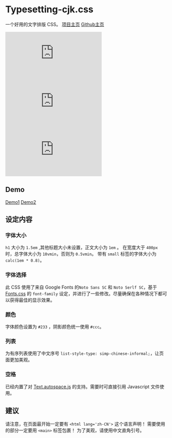 # Typesetting-cjk.css
一个好用的文字排版 CSS。
[项目主页](http://typesetting-cjk-css-git-main.baigei-gu.vercel.app/)
[Github主页](https://github.com/Baigei-Gu/Typesetting-cjk.css/)

![GitHub stars](https://img.shields.io/github/stars/Baigei-Gu/Typesetting-cjk.css?color=green&style=flat-square)![GitHub issues](https://img.shields.io/github/issues/Baigei-Gu/Typesetting-cjk.css?color=orange&style=flat-square)![license](https://img.shields.io/github/license/Baigei-Gu/Typesetting-cjk.css?color=blue&style=flat-square)
## Demo
[Demo1](https://typesetting-cjk-css.vercel.app/page/1.html) [Demo2](https://typesetting-cjk-css.vercel.app/page/2.html)

## 设定内容
### 字体大小
`h1` 大小为 `1.5em` ,其他标题大小未设置，正文大小为 `1em` 。
在宽度大于 `400px` 时，总字体大小为 `10vmin`，否则为 `0.5vmin`。
带有 `small` 标签的字体大小为 `calc(1em * 0.8)`。
### 字体选择
此 CSS 使用了来自 Google Fonts 的`Noto Sans SC` 和 `Noto Serlf SC`，基于[Fonts.css](https://zenozeng.github.io/fonts.css/) 的 `font-family` 设定，并进行了一些修改。尽量确保在各种情况下都可以获得最佳的显示效果。
### 颜色
字体颜色设置为 `#233` ，阴影颜色统一使用 `#ccc`。
### 列表
为有序列表使用了中文序号 `list-style-type: simp-chinese-informal;`，让页面更加美观。
### 空格
已经内置了对 [Text.autospace.js](https://github.com/mastermay/text-autospace.js/) 的支持。需要时可直接引用 Javascript 文件使用。

## 建议
请注意，在页面最开始一定要有 `<html lang='zh-CN'>` 这个语言声明！
需要使用的部分一定要用 `<main>` 标签包裹！
为了美观，请使用中文直角引号。